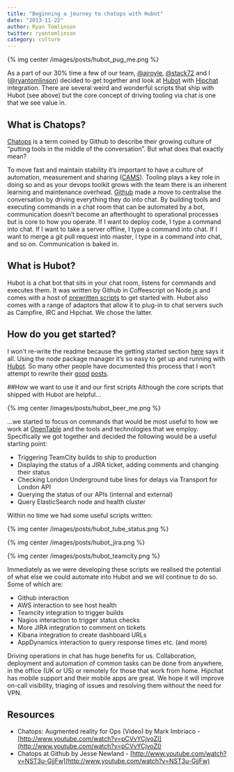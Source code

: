 ```yaml
---
title: "Beginning a journey to chatops with Hubot"
date: "2013-11-22"
author: Ryan Tomlinson
twitter: ryantomlinson
category: culture
---
```


{% img center /images/posts/hubot_pug_me.png %}

As a part of our 30% time a few of our team, [@ajroyle](https://twitter.com/ajroyle), [@stack72](https://twitter.com/stack72) and I ([@ryantomlinson](https://twitter.com/ryantomlinson)) decided to get together and look at [Hubot](http://hubot.github.com/) with [Hipchat](https://www.hipchat.com/) integration. There are several weird and wonderful scripts that ship with Hubot (see above) but the core concept of driving tooling via chat is one that we see value in.

## What is Chatops?

[Chatops](https://speakerdeck.com/jnewland/chatops-at-github) is a term coined by Github to describe their growing culture of “putting tools in the middle of the conversation”. But what does that exactly mean?

To move fast and maintain stability it’s important to have a culture of automation, measurement and sharing ([CAMS](http://www.opscode.com/blog/2010/07/16/what-devops-means-to-me/)). Tooling plays a key role in doing so and as your devops toolkit grows with the team there is an inherent learning and maintenance overhead. [Github](http://github.com/) made a move to centralise the conversation by driving everything they do into chat. By building tools and executing commands in a chat room that can be automated by a bot, communication doesn’t become an afterthought to operational processes but is core to how you operate. If I want to deploy code, I type a command into chat. If I want to take a server offline, I type a command into chat. If I want to merge a git pull request into master, I type in a command into chat, and so on. Communication is baked in.

## What is Hubot?

Hubot is a chat bot that sits in your chat room, listens for commands and executes them. It was written by Github in Coffeescript on Node.js and comes with a host of [prewritten scripts](https://github.com/github/hubot-scripts/tree/master/src/scripts) to get started with. Hubot also comes with a range of adaptors that allow it to plug-in to chat servers such as Campfire, IRC and Hipchat. We chose the latter.

## How do you get started?

I won’t re-write the readme because the getting started section [here](https://github.com/github/hubot/tree/master/docs) says it all. Using the node package manager it’s so easy to get up and running with [Hubot](https://github.com/blog/968-say-hello-to-hubot). So many other people have documented this process that I won’t attempt to rewrite their [good](http://net.tutsplus.com/tutorials/javascript-ajax/writing-hubot-plugins-with-coffeescript/) [posts](https://github.com/blog/968-say-hello-to-hubot).

##How we want to use it and our first scripts
Although the core scripts that shipped with Hubot are helpful…

{% img center /images/posts/hubot_beer_me.png %}

…we started to focus on commands that would be most useful to how we work at [OpenTable](http://www.opentable.co.uk/) and the tools and technologies that we employ. Specifically we got together and decided the following would be a useful starting point:

- Triggering TeamCity builds to ship to production
- Displaying the status of a JIRA ticket, adding comments and changing their status
- Checking London Underground tube lines for delays via Transport for London API
- Querying the status of our APIs (internal and external)
- Query ElasticSearch node and health cluster

Within no time we had some useful scripts written:

{% img center /images/posts/hubot_tube_status.png %}

{% img center /images/posts/hubot_jira.png %}

{% img center /images/posts/hubot_teamcity.png %}

Immediately as we were developing these scripts we realised the potential of what else we could automate into Hubot and we will continue to do so. Some of which are:

- Github interaction
- AWS interaction to see host health
- Teamcity integration to trigger builds
- Nagios interaction to trigger status checks
- More JIRA integration to comment on tickets
- Kibana integration to create dashboard URLs
- AppDynamics interaction to query response times etc. (and more)

Driving operations in chat has huge benefits for us. Collaboration, deployment and automation of common tasks can be done from anywhere, in the office (UK or US) or remotely for those that work from home. Hipchat has mobile support and their mobile apps are great. We hope it will improve on-call visibility, triaging of issues and resolving them without the need for VPN.

## Resources

- Chatops: Augmented reality for Ops (Video) by Mark Imbriaco - [http://www.youtube.com/watch?v=pCVvYCjvoZI](http://www.youtube.com/watch?v=pCVvYCjvoZI)
- Chatops at Github by Jesse Newland - [http://www.youtube.com/watch?v=NST3u-GjjFw](http://www.youtube.com/watch?v=NST3u-GjjFw)
